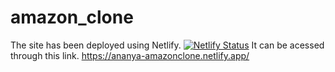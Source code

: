 # amazon_clone
The site has been deployed using Netlify.
[![Netlify Status](https://api.netlify.com/api/v1/badges/d9b4d9a0-c7d1-46d8-afec-87d151e83432/deploy-status)](https://app.netlify.com/sites/ananya-amazonclone/deploys)
It can be acessed through this link. https://ananya-amazonclone.netlify.app/
